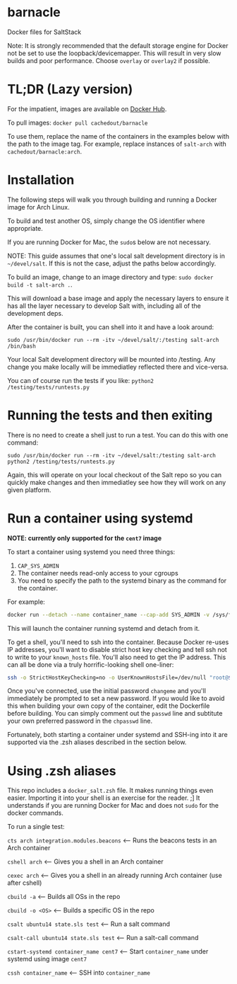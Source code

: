 # barnacle
Docker files for SaltStack

Note: It is strongly recommended that the default storage engine for Docker not
be set to use the loopback/devicemapper. This will result in very slow builds
and poor performance. Choose `overlay` or `overlay2` if possible.

TL;DR (Lazy version)
====================

For the impatient, images are available
on [Docker Hub](https://hub.docker.com/r/cachedout/barnacle/).

To pull images: `docker pull cachedout/barnacle`

To use them, replace the name of the containers in the examples below with the
path to the image tag. For example, replace instances of `salt-arch` with
`cachedout/barnacle:arch`.


Installation
============

The following steps will walk you through building and running a Docker image
for Arch Linux.

To build and test another OS, simply change the OS identifier where appropriate.

If you are running Docker for Mac, the `sudo`s below are not necessary.

NOTE: This guide assumes that one's local salt development directory is in
`~/devel/salt`. If this is not the case, adjust the paths below accordingly.

To build an image, change to an image directory and type: `sudo docker build -t
salt-arch .`.

This will download a base image and apply the necessary layers to ensure it has
all the layer necessary to develop Salt with, including all of the development
deps.

After the container is built, you can shell into it and have a look around:

`sudo /usr/bin/docker run --rm -itv ~/devel/salt/:/testing salt-arch /bin/bash`

Your local Salt development directory will be mounted into /testing. Any change
you make locally will be immediatley reflected there and vice-versa.

You can of course run the tests if you like: `python2
/testing/tests/runtests.py`

Running the tests and then exiting
==================================

There is no need to create a shell just to run a test. You can do this with one
command:

`sudo /usr/bin/docker run --rm -itv ~/devel/salt:/testing salt-arch python2 /testing/tests/runtests.py`

Again, this will operate on your local checkout of the Salt repo so you can
quickly make changes and then immediatley see how they will work on any given
platform.

Run a container using systemd
=============================

**NOTE: currently only supported for the `cent7` image**

To start a container using systemd you need three things:

1. `CAP_SYS_ADMIN`
2. The container needs read-only access to your cgroups
3. You need to specify the path to the systemd binary as the command for the
   container.

For example:

```bash
docker run --detach --name container_name --cap-add SYS_ADMIN -v /sys/fs/cgroup:/sys/fs/cgroup:ro -v ~/devel/salt:/testing cent7 /usr/lib/systemd/systemd
```

This will launch the container running systemd and detach from it.

To get a shell, you'll need to ssh into the container. Because Docker re-uses
IP addresses, you'll want to disable strict host key checking and tell ssh not
to write to your `known_hosts` file. You'll also need to get the IP address.
This can all be done via a truly horrific-looking shell one-liner:

```bash
ssh -o StrictHostKeyChecking=no -o UserKnownHostsFile=/dev/null "root@$(docker inspect --format '{{ .NetworkSettings.IPAddress }}' container_name)"
```

Once you've connected, use the initial password `changeme` and you'll
immediately be prompted to set a new password. If you would like to avoid this
when building your own copy of the container, edit the Dockerfile before
building. You can simply comment out the `passwd` line and subtitute your own
preferred password in the `chpasswd` line.

Fortunately, both starting a container under systemd and SSH-ing into it are
supported via the .zsh aliases described in the section below.

Using .zsh aliases
==================

This repo includes a `docker_salt.zsh` file. It makes running things even
easier. Importing it into your shell is an exercise for the reader. ;] It
understands if you are running Docker for Mac and does not `sudo` for the docker
commands.

To run a single test:

`cts arch integration.modules.beacons` <-- Runs the beacons tests in an Arch container

`cshell arch` <-- Gives you a shell in an Arch container

`cexec arch` <-- Gives you a shell in an already running Arch container (use after cshell)

`cbuild -a` <-- Builds all OSs in the repo

`cbuild -o <OS>` <-- Builds a specific OS in the repo

`csalt ubuntu14 state.sls test` <-- Run a salt command

`csalt-call ubuntu14 state.sls test` <-- Run a salt-call command

`cstart-systemd container_name cent7` <-- Start `container_name` under systemd
using image `cent7`

`cssh container_name` <-- SSH into `container_name`
